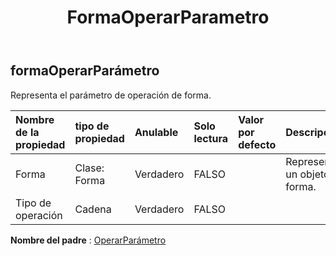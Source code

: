 ﻿---
title: FormaOperarParametro
second_title: Aspose.Cells Cloud Documen
type: docs
url: /es/specification/model/shapeoperateparameter/
description: "Aspose.Cells Especificación del modelo de nube: ShapeOperateParameter. Maneje sin esfuerzo Excel y otros documentos de hoja de cálculo con funciones como abrir, generar, editar, dividir, fusionar, comparar y convertir."
kwords: Excel, Office, Hoja de cálculo, Cloud REST API, ShapeOperateParameter
weight: 50
---
## **formaOperarParámetro**

 Representa el parámetro de operación de forma.

| Nombre de la propiedad| tipo de propiedad| Anulable| Solo lectura| Valor por defecto| Descripción|
|:- |:- |:- |:- |:- |:- |
| Forma| Clase: Forma| Verdadero| FALSO|| Representa un objeto de forma.|
| Tipo de operación| Cadena| Verdadero| FALSO|||

**Nombre del padre** : [OperarParámetro](/specification/model/operateparameter)


